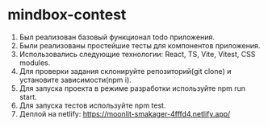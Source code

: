 # mindbox-contest
1. Был реализован базовый функционал todo приложения.
2. Были реализованы простейшие тесты для компонентов приложения.
3. Использовались следующие технологии: React, TS, Vite, Vitest, CSS modules.
4. Для проверки задания склонируйте репозиторий(git clone) и установите зависимости(npm i).
5. Для запуска проекта в режиме разработки используйте npm run start.
6. Для запуска тестов используйте npm test.
7. Деплой на netlify: https://moonlit-smakager-4fffd4.netlify.app/
